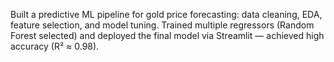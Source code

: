 Built a predictive ML pipeline for gold price forecasting: data cleaning, EDA, feature selection, and model tuning.
Trained multiple regressors (Random Forest selected) and deployed the final model via Streamlit — achieved high accuracy (R² ≈ 0.98).
